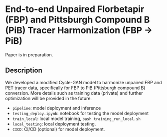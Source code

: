 # End-to-end Unpaired Florbetapir (FBP) and Pittsburgh Compound B (PiB) Tracer Harmonization (FBP -> PiB) 

Paper is in preparation.

## Description
We developed a modified Cycle-GAN model to harmonize unpaired FBP and PET tracer data, specifically for FBP to PiB (Pittsburgh compound B) conversion. More details such as training data (private) and further optimization will be provided in the future.

- `pipeline`: model deployment and inference
- `testing_deploy.ipynb`: notebook for testing the model deployment
- `train_local`: local model training, `bash training_run_local.sh` 
- `local_testing`: local deployment testing. 
- `CICD`: CI/CD (optional) for model deployment.


